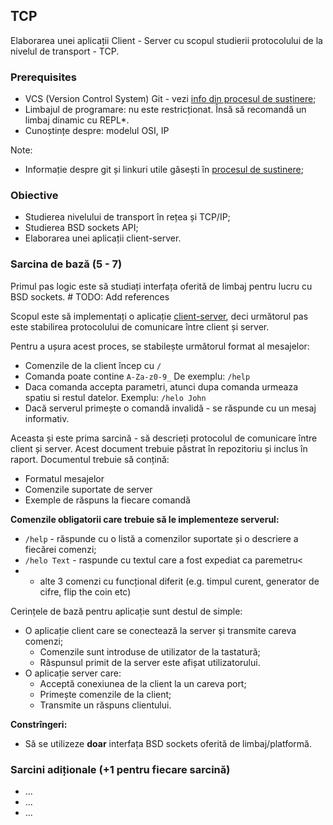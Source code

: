## TCP

Elaborarea unei aplicații Client - Server cu scopul studierii
protocolului de la nivelul de transport - TCP.

### Prerequisites

- VCS (Version Control System) Git - vezi [info din procesul de susținere](submission-process.md);
- Limbajul de programare: nu este restricționat. Însă să recomandă un limbaj dinamic cu REPL*.
- Cunoștințe despre: modelul OSI, IP

Note:
- Informație despre git și linkuri utile găsești în [procesul de sustinere](submission-process.md);

### Obiective

- Studierea nivelului de transport în rețea și TCP/IP;
- Studierea BSD sockets API;
- Elaborarea unei aplicații client-server.

### Sarcina de bază (5 - 7)

Primul pas logic este să studiați interfața oferită de limbaj 
pentru lucru cu BSD sockets. # TODO: Add references

Scopul este să implementați o aplicație [client-server](), deci 
următorul pas este stabilirea protocolului de comunicare între 
client și server.

Pentru a ușura acest proces, se stabilește următorul format al mesajelor:
- Comenzile de la client încep cu `/`
- Comanda poate contine `A-Za-z0-9_`
  De exemplu: `/help`
- Daca comanda accepta parametri, atunci dupa comanda urmeaza spatiu si restul datelor.
  Exemplu: `/helo John`
- Dacă serverul primește o comandă invalidă - se răspunde cu un mesaj informativ.

Aceasta și este prima sarcină - să descrieți protocolul de comunicare între client și server.
Acest document trebuie păstrat în repozitoriu și inclus în raport.
Documentul trebuie să conțină:
- Formatul mesajelor
- Comenzile suportate de server
- Exemple de răspuns la fiecare comandă

**Comenzile obligatorii care trebuie să le implementeze serverul:**
- `/help` - răspunde cu o listă a comenzilor suportate și o descriere a fiecărei comenzi;
- `/helo Text` - raspunde cu textul care a fost expediat ca paremetru<
- + alte 3 comenzi cu funcțional diferit (e.g. timpul curent, generator de cifre, flip the coin etc)

Cerințele de bază pentru aplicație sunt destul de simple:
- O aplicație client care se conectează la server și transmite careva comenzi;
  - Comenzile sunt introduse de utilizator de la tastatură;
  - Răspunsul primit de la server este afișat utilizatorului.
- O aplicație server care:
  - Acceptă conexiunea de la client la un careva port;
  - Primește comenzile de la client;
  - Transmite un răspuns clientului.

**Constrîngeri:**
- Să se utilizeze **doar** interfața BSD sockets oferită de limbaj/platformă.

### Sarcini adiționale (+1 pentru fiecare sarcină)
- ...
- ...
- ...
